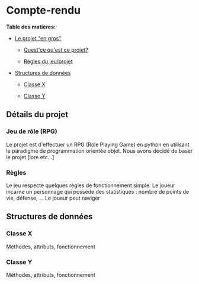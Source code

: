# Compte-rendu

**__Table des matières:__**

* [Le projet "en gros"](#détails-du-projet)

    - [Quest'ce qu'est ce projet?](#jeu-de-rôle-rpg)

    - [Règles du jeu/projet](#règles)

* [Structures de données](#structures-de-données)

    - [Classe X](#classe-x)

    - [Classe Y](#classe-y)

## Détails du projet

### Jeu de rôle (RPG)

Le projet est d'effectuer un RPG (Role Playing Game) en python en utilisant le paradigme de programmation orientée objet. Nous avons décidé de baser le projet [lore etc...]

### Règles

Le jeu respecte quelques règles de fonctionnement simple. Le joueur incarne un personnage qui possède des statistiques : nombre de points de vie, défense, ... Le joueur peut naviger

## Structures de données

### Classe X

Méthodes, attributs, fonctionnement

### Classe Y

Méthodes, attributs, fonctionnement